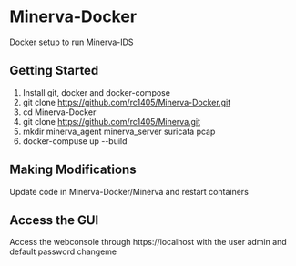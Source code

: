 # Minerva-Docker
Docker setup to run Minerva-IDS

## Getting Started
1. Install git, docker and docker-compose
2. git clone https://github.com/rc1405/Minerva-Docker.git
3. cd Minerva-Docker
4. git clone https://github.com/rc1405/Minerva.git
5. mkdir minerva_agent minerva_server suricata pcap
6. docker-compuse up --build

## Making Modifications
Update code in Minerva-Docker/Minerva and restart containers

## Access the GUI
Access the webconsole through https://localhost with the user admin and default password changeme
